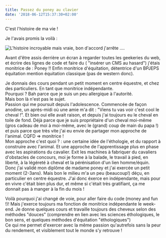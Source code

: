 ```yaml
---
title: Passez du poney au clavier
date: '2018-06-12T15:37:30+02:00'
---
```

C'est l'histoire de ma vie !

Je l'avais promis la voilà :

![L'histoire incroyable mais vraie, bon d'accord j'arrête ....](/img/blog/icon-above-font.png)

Avant d'être assis derrière un écran à regarder toutes les geekeries du web, et écrire des lignes de code et faire du ( "insérer un CMS au hasard") j'étais monitrice de : Poney !! Enfin monitrice d'équitation, détentrice d'un BPJEPS équitation mention équitation classique (pas de western donc).

Je donnais des cours pendant un petit moment en centre équestre, et chez des particuliers. En tant que monitrice indépendante. \
Pourquoi ? Bah parce que je suis un peu allergique à l'autorité.\
Mais bon là n'est pas le sujet.\
Passion qui me poursuit depuis l'adolescence. Commencée de façon anodine, un après-midi où une amie m'a dit : "Viens tu vas voir c'est cool le cheval !". Et bien oui elle avait raison, et depuis j'ai toujours eu le cheval en toile de fond. Déjà parce que je suis propriétaire d'un cheval moi-même (gros cadeau de moi à moi-même, avec le (grand) coup de main du papa !) et puis parce que très vite j'ai eu envie de partager mon approche de l'animal. CQFD => monitrice ! \
Mon approche c'est quoi ? : une certaine idée de l'éthologie, et du rapport à construire avec l'animal. Et une approche de l'apprentissage plus en phase avec les aspirations du cavalier. Exit les machines à fabriquer du cavaliers d'obstacles de concours, moi je forme à la balade, le travail à pied, en liberté, à la légéreté à cheval et la pérénisation d'un lien homme/équin.\
Donc j'ai validé mon diplôme de madame poney et j'ai exercée un petit moment (2-3ans). Mais bon le milieu m'a un peu (beaucoup!) déçu, en particulier en centre équestre. J'ai donc éxerce en indépendante, mais pour en vivre c'était bien plus dur, et même si c'était très gratifiant, ça me donnait pas à manger à la fin du mois !

Voilà pourquoi j'ai changé de voie, pour aller faire du code (money and fun !)! Mais j'exerce toujours ma fonction de monitrice indépendante le week-end. Je donne quelques cours et travaille toujours des cheveux selon des méthodes "douces" (comprendre en lien avec les sciences éthologiques, le bon sens, et quelques méthodes d'équitation "éthologiques")\
Ce qui me permet d'exercer avec la même passion qu'autrefois sans la peur du rendement, et visiblement tout le monde s'y retrouve !
